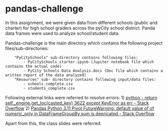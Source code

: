# pandas-challenge
In this assignment, we were given data from different schools (public and charter) for high school graders across the pyCity school district. Panda data frames were used to analyze school/student data.

Pandas-challenge is the main directory which contains the following project files/sub-directories:
	
		"PyCitySchools" sub-directory contains following files:
			- PyCitySchools_starter.ipynb (Jupiter notebook file which contains the actual code)
			- PyCity Schools Data Analysis.docs (Doc file which contains a written report of the data analyzed) 
		"Resources" sub- directory contains following input/data files:
			- schools_complete.csv
			- students_complete.csv	

Following external links were referred to resolve errors:
	1) [python - return self._engine.get_loc(casted_key) 3622 except KeyError as err - Stack Overflow](https://stackoverflow.com/questions/74527207/return-self-engine-get-loccasted-key-3622-except-keyerror-as-err)
	2) [Pandas Python 3.11 Pivot FutureWarning: default value of of numeric_only in DataFrameGroupBy.sum is depricated - Stack Overflow](https://stackoverflow.com/questions/74995884/pandas-python-3-11-pivot-futurewarning-default-value-of-of-numeric-only-in-data)

Apart from this, the class slides were referred.
